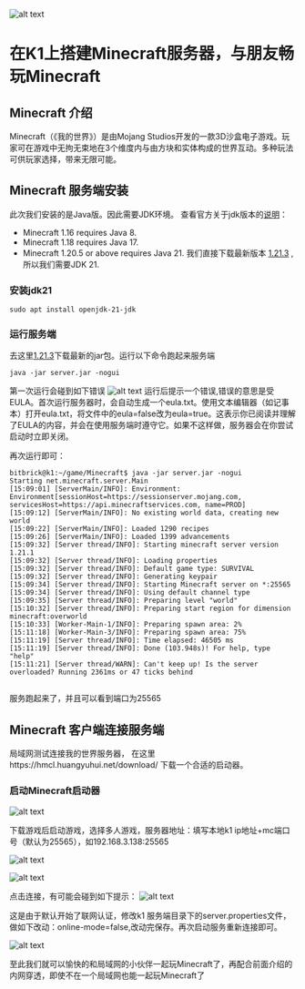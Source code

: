 ![alt text](image-1.png)
# 在K1上搭建Minecraft服务器，与朋友畅玩Minecraft

## Minecraft 介绍
Minecraft（《我的世界》）是由Mojang Studios开发的一款3D沙盒电子游戏。玩家可在游戏中无拘无束地在3个维度内与由方块和实体构成的世界互动。多种玩法可供玩家选择，带来无限可能。



## Minecraft 服务端安装
此次我们安装的是Java版。因此需要JDK环境。
查看官方关于jdk版本的[说明](https://minecraft.wiki/w/Tutorials/Setting_up_a_server)：
- Minecraft 1.16 requires Java 8.
- Minecraft 1.18 requires Java 17.
- Minecraft 1.20.5 or above requires Java 21.
我们直接下载最新版本 [1.21.3](https://www.minecraft.net/zh-hans/download/server) ,所以我们需要JDK 21.

### 安装jdk21
~~~
sudo apt install openjdk-21-jdk
~~~

### 运行服务端

去这里[1.21.3](https://www.minecraft.net/zh-hans/download/server)下载最新的jar包。运行以下命令跑起来服务端

~~~
java -jar server.jar -nogui
~~~

第一次运行会碰到如下错误
![alt text](9E98B136-ECC5-4413-A668-6557803CA622.png)
运行后提示一个错误,错误的意思是受EULA。首次运行服务器时，会自动生成一个eula.txt。使用文本编辑器（如记事本）打开eula.txt，将文件中的eula=false改为eula=true。这表示你已阅读并理解了EULA的内容，并会在使用服务端时遵守它。如果不这样做，服务器会在你尝试启动时立即关闭。

再次运行即可：
~~~
bitbrick@k1:~/game/Minecraft$ java -jar server.jar -nogui
Starting net.minecraft.server.Main
[15:09:01] [ServerMain/INFO]: Environment: Environment[sessionHost=https://sessionserver.mojang.com, servicesHost=https://api.minecraftservices.com, name=PROD]
[15:09:12] [ServerMain/INFO]: No existing world data, creating new world
[15:09:22] [ServerMain/INFO]: Loaded 1290 recipes
[15:09:26] [ServerMain/INFO]: Loaded 1399 advancements
[15:09:32] [Server thread/INFO]: Starting minecraft server version 1.21.1
[15:09:32] [Server thread/INFO]: Loading properties
[15:09:32] [Server thread/INFO]: Default game type: SURVIVAL
[15:09:32] [Server thread/INFO]: Generating keypair
[15:09:34] [Server thread/INFO]: Starting Minecraft server on *:25565
[15:09:34] [Server thread/INFO]: Using default channel type
[15:09:35] [Server thread/INFO]: Preparing level "world"
[15:10:32] [Server thread/INFO]: Preparing start region for dimension minecraft:overworld
[15:10:33] [Worker-Main-1/INFO]: Preparing spawn area: 2%
[15:11:18] [Worker-Main-3/INFO]: Preparing spawn area: 75%
[15:11:19] [Server thread/INFO]: Time elapsed: 46505 ms
[15:11:19] [Server thread/INFO]: Done (103.948s)! For help, type "help"
[15:11:21] [Server thread/WARN]: Can't keep up! Is the server overloaded? Running 2361ms or 47 ticks behind


~~~

服务跑起来了，并且可以看到端口为25565

## Minecraft 客户端连接服务端
局域网测试连接我的世界服务器，
在这里https://hmcl.huangyuhui.net/download/ 下载一个合适的启动器。
### 启动Minecraft启动器
![alt text](02D2B65D-FA66-4DD2-8BF7-3DB58F8E003F.png)

下载游戏后启动游戏，选择多人游戏，服务器地址：填写本地k1 ip地址+mc端口号（默认为25565），如192.168.3.138:25565

![alt text](9743FDAD-8E05-44B2-8974-5BA6B5B914C1.png)


![alt text](DCA5F340-8E2F-48CD-9A7F-E39AA9DB0C79.png)

点击连接，有可能会碰到如下提示：
![alt text](71851546-37AD-4901-997B-EE12C654D143.png)

这是由于默认开始了联网认证，修改k1 服务端目录下的server.properties文件，做如下改动：online-mode=false,改动完保存。再次启动服务重新连接即可。

![alt text](D32FA886-1A75-4086-A62B-359AEF9DC686.png)

至此我们就可以愉快的和局域网的小伙伴一起玩Minecraft了，再配合前面介绍的内网穿透，即使不在一个局域网也能一起玩Minecraft了